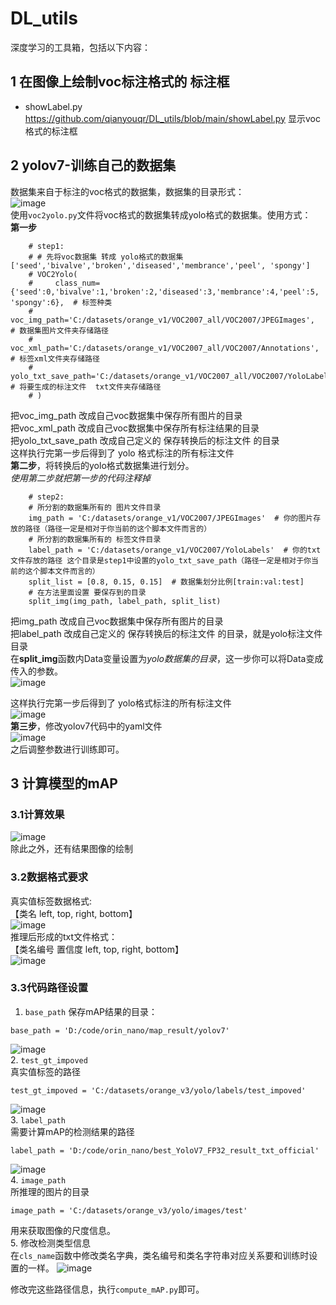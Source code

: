 # DL_utils
深度学习的工具箱，包括以下内容：
## 1 在图像上绘制voc标注格式的 标注框  
* showLabel.py
https://github.com/qianyouqr/DL_utils/blob/main/showLabel.py
显示voc格式的标注框

## 2 yolov7-训练自己的数据集
数据集来自于标注的voc格式的数据集，数据集的目录形式：  
![image](https://github.com/qianyouqr/DL_utils/assets/68421771/a5829b5d-b65d-4813-9d8a-6c1d81c68e02)  
使用`voc2yolo.py`文件将voc格式的数据集转成yolo格式的数据集。使用方式：  
**第一步**
```
    # step1:
    # # 先将voc数据集 转成 yolo格式的数据集['seed','bivalve','broken','diseased','membrance','peel', 'spongy']
    # VOC2Yolo(
    #     class_num={'seed':0,'bivalve':1,'broken':2,'diseased':3,'membrance':4,'peel':5, 'spongy':6},  # 标签种类
    #     voc_img_path='C:/datasets/orange_v1/VOC2007_all/VOC2007/JPEGImages',  # 数据集图片文件夹存储路径
    #     voc_xml_path='C:/datasets/orange_v1/VOC2007_all/VOC2007/Annotations',  # 标签xml文件夹存储路径
    #     yolo_txt_save_path='C:/datasets/orange_v1/VOC2007_all/VOC2007/YoloLabels'  # 将要生成的标注文件  txt文件夹存储路径  
    # )
```
把voc_img_path 改成自己voc数据集中保存所有图片的目录  
把voc_xml_path 改成自己voc数据集中保存所有标注结果的目录  
把yolo_txt_save_path 改成自己定义的 保存转换后的标注文件 的目录  
这样执行完第一步后得到了 yolo 格式标注的所有标注文件  
**第二步**，将转换后的yolo格式数据集进行划分。    
*使用第二步就把第一步的代码注释掉*  
```
    # step2:
    # 所分割的数据集所有的 图片文件目录
    img_path = 'C:/datasets/orange_v1/VOC2007/JPEGImages'  # 你的图片存放的路径（路径一定是相对于你当前的这个脚本文件而言的）
    # 所分割的数据集所有的 标签文件目录
    label_path = 'C:/datasets/orange_v1/VOC2007/YoloLabels'  # 你的txt文件存放的路径 这个目录是step1中设置的yolo_txt_save_path（路径一定是相对于你当前的这个脚本文件而言的）
    split_list = [0.8, 0.15, 0.15]  # 数据集划分比例[train:val:test]
    # 在方法里面设置 要保存到的目录
    split_img(img_path, label_path, split_list)
```
把img_path 改成自己voc数据集中保存所有图片的目录  
把label_path 改成自己定义的 保存转换后的标注文件 的目录，就是yolo标注文件目录  
在**split_img**函数内Data变量设置为*yolo数据集的目录*，这一步你可以将Data变成传入的参数。  
![image](https://github.com/qianyouqr/DL_utils/assets/68421771/2abd99ea-6bf4-4f14-bb6c-3b19f7c3592b)

这样执行完第一步后得到了 yolo格式标注的所有标注文件  
![image](https://github.com/qianyouqr/DL_utils/assets/68421771/23298a4f-c7a4-418d-8d0a-29b650f3a98e)  
**第三步**，修改yolov7代码中的yaml文件  
![image](https://github.com/qianyouqr/DL_utils/assets/68421771/7bb42c96-9d7f-4d24-ad0e-3ed5dcc72ce3)  
之后调整参数进行训练即可。  
## 3 计算模型的mAP  
### 3.1计算效果  
![image](https://github.com/qianyouqr/DL_utils/assets/68421771/6cd48042-1f96-4d18-8c04-3f780452f2c1)  
除此之外，还有结果图像的绘制  
### 3.2数据格式要求  
真实值标签数据格式:  
【类名 left, top, right, bottom】  
![image](https://github.com/qianyouqr/DL_utils/assets/68421771/0191d4fc-ca46-4d44-af0d-5bf9fb270209)  
推理后形成的txt文件格式：  
【类名编号 置信度 left, top, right, bottom】  
![image](https://github.com/qianyouqr/DL_utils/assets/68421771/529e026e-e6cb-45d4-a324-7f965dbffe10)  
### 3.3代码路径设置  
1. `base_path`
保存mAP结果的目录：  
```
base_path = 'D:/code/orin_nano/map_result/yolov7'
```
![image](https://github.com/qianyouqr/DL_utils/assets/68421771/0077e929-8cd7-4be2-82f4-806523a489af)  
2. `test_gt_impoved`  
真实值标签的路径  
```
test_gt_impoved = 'C:/datasets/orange_v3/yolo/labels/test_impoved'
```
![image](https://github.com/qianyouqr/DL_utils/assets/68421771/e59acabf-1051-4e73-837b-6be66089e3cf)  
3. `label_path`  
需要计算mAP的检测结果的路径  
```
label_path = 'D:/code/orin_nano/best_YoloV7_FP32_result_txt_official'
```
![image](https://github.com/qianyouqr/DL_utils/assets/68421771/66e9025e-9fd6-4f2d-8355-1e1c888e59b2)  
4. `image_path`  
所推理的图片的目录  
```
image_path = 'C:/datasets/orange_v3/yolo/images/test'
```
用来获取图像的尺度信息。  
5. 修改检测类型信息  
在`cls_name`函数中修改类名字典，类名编号和类名字符串对应关系要和训练时设置的一样。
![image](https://github.com/qianyouqr/DL_utils/assets/68421771/8739ebee-66ef-4d0a-b765-2096dbed12da)  

修改完这些路径信息，执行`compute_mAP.py`即可。











